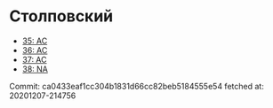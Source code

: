 # Столповский
- [35: AC](35.md)
- [36: AC](36.md)
- [37: AC](37.md)
- [38: NA](38.md)

Commit: ca0433eaf1cc304b1831d66cc82beb5184555e54
 fetched at: 20201207-214756
